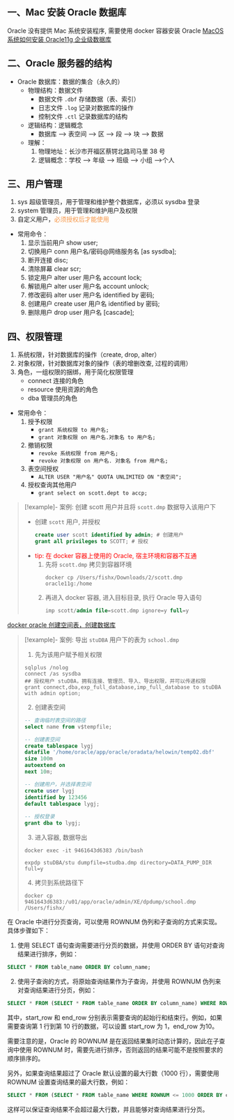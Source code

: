 ## 一、Mac 安装 Oracle 数据库
Oracle 没有提供 Mac 系统安装程序, 需要使用 docker 容器安装 Oracle
[MacOS 系统如何安装 Oracle11g 企业级数据库](http://t.csdn.cn/8jvKB)
## 二、Oracle 服务器的结构
- Oracle 数据库：数据的集合（永久的）
	- 物理结构：数据文件
	   - 数据文件 `.dbf`  存储数据（表、索引） 
	   - 日志文件 `.log`  记录对数据库的操作
	   - 控制文件 `.ctl`  记录数据库的结构
	- 逻辑结构：逻辑概念
		- 数据库 --> 表空间 --> 区 --> 段 --> 块 --> 数据
	- 理解：
		1. 物理地址：长沙市开福区蔡锷北路司马里 38 号
		2. 逻辑概念：学校 --> 年级 --> 班级 --> 小组 -->个人

## 三、用户管理

1. sys 超级管理员，用于管理和维护整个数据库，必须以 sysdba 登录
2. system 管理员，用于管理和维护用户及权限
3. 自定义用户，<font color="#f79646">必须授权后才能使用</font>

- 常用命令：
	1. 显示当前用户 show user;
	2. 切换用户 conn 用户名/密码@网络服务名 [as sysdba];
	3. 断开连接 disc;
	4. 清除屏幕 clear scr;
	5. 锁定用户 alter user 用户名 account lock;
	6. 解锁用户 alter user 用户名 account unlock;
	7. 修改密码 alter user 用户名 identified by 密码;
	8. 创建用户 create user 用户名 identified by 密码;
	9. 删除用户 drop user 用户名 [cascade];

## 四、权限管理
1. 系统权限，针对数据库的操作（create, drop, alter）
2. 对象权限，针对数据库对象的操作（表的增删改查, 过程的调用）
3. 角色，一组权限的捆绑，用于简化权限管理
	- connect 连接的角色
	- resource 使用资源的角色
	- dba 管理员的角色


- 常用命令：
	1. 授予权限
		- `grant 系统权限 to 用户名;`
		- `grant 对象权限 on 用户名.对象名 to 用户名;`
	2. 撤销权限
		- `revoke 系统权限 from 用户名;`
		- `revoke 对象权限 on 用户名. 对象名 from 用户名;`
	3. 表空间授权
	   -  `ALTER USER "用户名" QUOTA UNLIMITED ON "表空间";`
	4. 授权查询其他用户
		- `grant select on scott.dept to accp;`

>[!example]- 案例: 创建 scott 用户并且将 `scott.dmp` 数据导入该用户下
> - 创建 `scott` 用户, 并授权
> 	```sql
> 	create user scott identified by admin; # 创建用户
> 	grant all privileges to SCOTT; # 授权
> 	```
> - <font color="#ff0000">tip: 在 docker 容器上使用的 Oracle, 宿主环境和容器不互通</font>
> 	1. 先将 `scott.dmp` 拷贝到容器环境
> 		```shell
> 		docker cp /Users/fishx/Downloads/2/scott.dmp  oracle11g:/home
> 		```
> 	2. 再进入 docker 容器, 进入目标目录, 执行 Oracle 导入语句 
> 		```sql
> 		imp scott/admin file=scott.dmp ignore=y full=y
> 		```

[docker oracle 创建空间表，创建数据库](https://www.cnblogs.com/achengmu/p/13043685.html)

>[!example]- 案例: 导出 `stuDBA` 用户下的表为 `school.dmp`
> 1. 先为该用户赋予相关权限
> 	```shell
> 	sqlplus /nolog 
> 	connect /as sysdba 
> 	## 授权用户 stuDBA，拥有连接、管理员、导入、导出权限，并可以传递权限
> 	grant connect,dba,exp_full_database,imp_full_database to stuDBA with admin option;  
> 	```
> 2. 创建表空间
> 	```sql
> 	-- 查询临时表空间的路径
> 	select name from v$tempfile; 
> 	
> 	-- 创建表空间
> 	create tablespace lygj
> 	datafile '/home/oracle/app/oracle/oradata/helowin/temp02.dbf'
> 	size 100m
> 	autoextend on
> 	next 10m;
> 	
> 	-- 创建用户，并选择表空间
> 	create user lygj
> 	identified by 123456
> 	default tablespace lygj;
> 	 
> 	-- 授权登录
> 	grant dba to lygj;
> 	```
> 3. 进入容器, 数据导出
> 	```shell
> 	docker exec -it 9461643d6383 /bin/bash
> 	
> 	expdp stuDBA/stu dumpfile=studba.dmp directory=DATA_PUMP_DIR full=y
> 	```
> 4. 拷贝到系统路径下
> 	```shell
> 	docker cp 9461643d6383:/u01/app/oracle/admin/XE/dpdump/school.dmp /Users/fishx/
> 	```



在 Oracle 中进行分页查询，可以使用 ROWNUM 伪列和子查询的方式来实现。具体步骤如下：

1. 使用 SELECT 语句查询需要进行分页的数据，并使用 ORDER BY 语句对查询结果进行排序，例如：

   
```sql
SELECT * FROM table_name ORDER BY column_name;
```


2. 使用子查询的方式，将原始查询结果作为子查询，并使用 ROWNUM 伪列来对查询结果进行分页，例如：

   
```sql
SELECT * FROM (SELECT * FROM table_name ORDER BY column_name) WHERE ROWNUM >= start_row AND ROWNUM <= end_row;
```


其中，start_row 和 end_row 分别表示需要查询的起始行和结束行。例如，如果需要查询第 1 行到第 10 行的数据，可以设置 start_row 为 1，end_row 为10。

需要注意的是，Oracle 的 ROWNUM 是在返回结果集时动态计算的，因此在子查询中使用 ROWNUM 时，需要先进行排序，否则返回的结果可能不是按照要求的顺序排序的。

另外，如果查询结果超过了 Oracle 默认设置的最大行数（1000 行），需要使用 ROWNUM 设置查询结果的最大行数，例如：

   
```sql
SELECT * FROM (SELECT * FROM table_name WHERE ROWNUM <= 1000 ORDER BY column_name) WHERE ROWNUM >= start_row AND ROWNUM <= end_row;
```


这样可以保证查询结果不会超过最大行数，并且能够对查询结果进行分页。